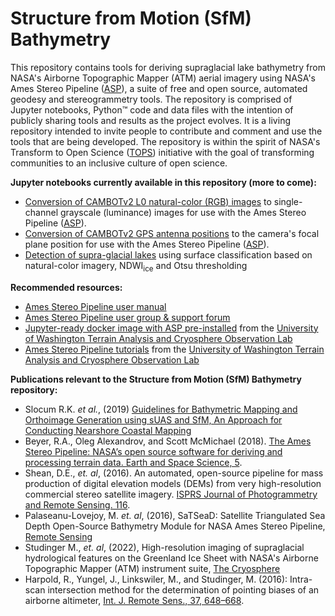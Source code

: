# Structure from Motion (SfM) Bathymetry
This repository contains tools for deriving supraglacial lake bathymetry from NASA's Airborne Topographic Mapper (ATM) aerial imagery using NASA's Ames Stereo Pipeline ([ASP](https://stereopipeline.readthedocs.io/en/latest/index.html)), a suite of free and open source, automated geodesy and stereogrammetry tools. The repository is comprised of Jupyter notebooks, Python™ code and data files with the intention of publicly sharing tools and results as the project evolves. It is a living repository intended to invite people to contribute and comment and use the tools that are being developed. The repository is within the spirit of NASA's Transform to Open Science ([TOPS](https://nasa.github.io/Transform-to-Open-Science/)) initiative with the goal of transforming communities to an inclusive culture of open science.

**Jupyter notebooks currently available in this repository (more to come):**
* [Conversion of CAMBOTv2 L0 natural-color (RGB) images](https://github.com/mstudinger/ATM-SfM-Bathymetry/blob/main/Jupyter/CAMBOTv2_RGB_to_luminance.ipynb) to single-channel grayscale (luminance) images for use with the Ames Stereo Pipeline ([ASP](https://stereopipeline.readthedocs.io/en/latest/index.html)).
* [Conversion of CAMBOTv2 GPS antenna positions](https://github.com/mstudinger/ATM-SfM-Bathymetry/blob/main/Jupyter/CAMBOTv2_convert_GPS_to_camera_pos.ipynb) to the camera's focal plane position for use with the Ames Stereo Pipeline ([ASP](https://stereopipeline.readthedocs.io/en/latest/index.html)).
* [Detection of supra-glacial lakes](https://github.com/mstudinger/ATM-SfM-Bathymetry/blob/main/Jupyter/CAMBOTv2_lake_detection_using_NDWI_and_Otsu_thresholding.ipynb) using surface classification based on natural-color imagery, NDWI<sub>ice</sub> and Otsu thresholding

**Recommended resources:**
* [Ames Stereo Pipeline user manual](https://stereopipeline.readthedocs.io/en/latest/index.html)
* [Ames Stereo Pipeline user group & support forum](https://groups.google.com/forum/#!forum/ames-stereo-pipeline-support)
* [Jupyter-ready docker image with ASP pre-installed](https://github.com/uw-cryo/asp-binder) from the [University of Washington Terrain Analysis and Cryosphere Observation Lab](https://github.com/uw-cryo)
* [Ames Stereo Pipeline tutorials](https://github.com/uw-cryo/asp_tutorials) from the [University of Washington Terrain Analysis and Cryosphere Observation Lab](https://github.com/uw-cryo)

**Publications relevant to the Structure from Motion (SfM) Bathymetry repository:**
* Slocum R.K. *et al.*, (2019) [Guidelines for Bathymetric Mapping and Orthoimage Generation using sUAS and SfM, An Approach for Conducting Nearshore Coastal Mapping](https://repository.library.noaa.gov/view/noaa/22923)
* Beyer, R.A., Oleg Alexandrov, and Scott McMichael (2018). [The Ames Stereo Pipeline: NASA’s open source software for deriving and processing terrain data. Earth and Space Science, 5](https://doi.org/10.1029/2018EA000409).
* Shean, D.E., *et. al*, (2016). An automated, open-source pipeline for mass production of digital elevation models (DEMs) from very high-resolution commercial stereo satellite imagery. [ISPRS Journal of Photogrammetry and Remote Sensing. 116](https://doi.org/10.1016/j.isprsjprs.2016.03.012).
* Palaseanu-Lovejoy, M. *et. al*, (2016), SaTSeaD: Satellite Triangulated Sea Depth Open-Source Bathymetry Module for NASA Ames Stereo Pipeline, [Remote Sensing](https://www.mdpi.com/2072-4292/15/16/3950)
* Studinger M., *et. al*, (2022), High-resolution imaging of supraglacial hydrological features on the Greenland Ice Sheet with NASA's Airborne Topographic Mapper (ATM) instrument suite, [The Cryosphere](https://doi.org/10.5194/tc-16-3649-2022)
* Harpold, R., Yungel, J., Linkswiler, M., and Studinger, M. (2016): Intra-scan intersection method for the determination of pointing biases of an airborne altimeter, [Int. J. Remote Sens., 37, 648–668](https://doi.org/10.1080/01431161.2015.1137989).  
